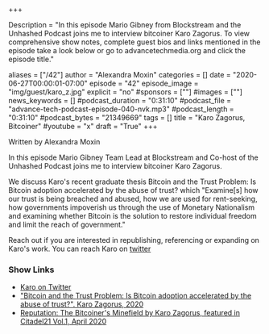 +++

Description = "In this episode Mario Gibney from Blockstream and the Unhashed Podcast joins me to interview bitcoiner Karo Zagorus. To view comprehensive show notes, complete guest bios and links mentioned in the episode take a look below or go to advancetechmedia.org and click the episode title."

aliases = ["/42"]
author = "Alexandra Moxin"
categories = []
date = "2020-06-27T00:00:01-07:00"
episode = "42"
episode_image = "img/guest/karo_z.jpg"
explicit = "no"
#sponsors = [""]
#images = [""]
news_keywords = []
#podcast_duration = "0:31:10"
#podcast_file = "advance-tech-podcast-episode-040-nvk.mp3"
#podcast_length = "0:31:10"
#podcast_bytes = "21349669"
tags = []
title = "Karo Zagorus, Bitcoiner"
#youtube = "x"
draft = "True"
+++

Written by Alexandra Moxin

In this episode Mario Gibney Team Lead at Blockstream and Co-host of the Unhashed Podcast joins me to interview bitcoiner Karo Zagorus. 

We discuss Karo's recent graduate thesis Bitcoin and the Trust Problem: Is Bitcoin adoption accelerated by the abuse of trust? which "Examine[s] how our trust is being breached and abused, how we are used for rent-seeking, how governments impoverish us through the use of Monetary Nationalism and examining whether Bitcoin is the solution to restore individual freedom and limit the reach of government."

Reach out if you are interested in republishing, referencing or expanding on Karo's work. You can reach Karo on [twitter](https://twitter.com/btcdragonlord) 


### Show Links

* [Karo on Twitter](https://twitter.com/btcdragonlord)
* ["Bitcoin and the Trust Problem: Is Bitcoin adoption accelerated by the abuse of trust?". Karo Zagorus, 2020](https://keybase.pub/karozagorus/KaroZagorus-2020-Thesis.pdf)
* [Reputation: The Bitcoiner's Minefield by Karo Zagorus, featured in Citadel21 Vol.1, April 2020](https://www.citadel21.com/reputation-the-bitcoiners-minefield)

